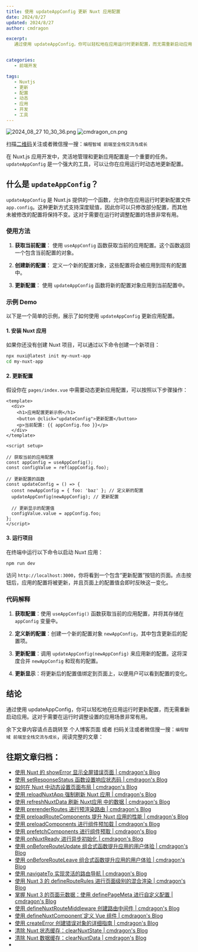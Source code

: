 ```yaml
---
title: 使用 updateAppConfig 更新 Nuxt 应用配置
date: 2024/8/27
updated: 2024/8/27
author: cmdragon

excerpt:
   通过使用 updateAppConfig，你可以轻松地在应用运行时更新配置，而无需重新启动应用。这对于需要在运行时调整设置的应用场景非常有用。


categories:
   - 前端开发

tags:
   - Nuxtjs
   - 更新
   - 配置
   - 动态
   - 应用
   - 开发
   - 工具
---
```


<img src="https://static.cmdragon.cn/blog/images/2024_08_27 10_30_36.png@blog" title="2024_08_27 10_30_36.png" alt="2024_08_27 10_30_36.png"/>

<img src="https://static.cmdragon.cn/blog/images/cmdragon_cn.png" title="cmdragon_cn.png" alt="cmdragon_cn.png"/>


扫描[二维码](https://static.cmdragon.cn/blog/images/cmdragon_cn.png)关注或者微信搜一搜：`编程智域 前端至全栈交流与成长`



在 Nuxt.js 应用开发中，灵活地管理和更新应用配置是一个重要的任务。`updateAppConfig` 是一个强大的工具，可以让你在应用运行时动态地更新配置。

## 什么是 `updateAppConfig`？

`updateAppConfig` 是 Nuxt.js 提供的一个函数，允许你在应用运行时更新配置文件 `app.config`。这种更新方式支持深度赋值，因此你可以只修改部分配置，而其他未被修改的配置将保持不变。这对于需要在运行时调整配置的场景非常有用。

### 使用方法

1. **获取当前配置**：
   使用 `useAppConfig` 函数获取当前的应用配置。这个函数返回一个包含当前配置的对象。

2. **创建新的配置**：
   定义一个新的配置对象，这些配置将会被应用到现有的配置中。

3. **更新配置**：
   使用 `updateAppConfig` 函数将新的配置对象应用到当前配置中。

### 示例 Demo

以下是一个简单的示例，展示了如何使用 `updateAppConfig` 更新应用配置。

#### 1. 安装 Nuxt 应用

如果你还没有创建 Nuxt 项目，可以通过以下命令创建一个新项目：

```bash
npx nuxi@latest init my-nuxt-app
cd my-nuxt-app
```

#### 2. 更新配置

假设你在 `pages/index.vue` 中需要动态更新应用配置，可以按照以下步骤操作：

```vue
<template>
  <div>
    <h1>应用配置更新示例</h1>
    <button @click="updateConfig">更新配置</button>
    <p>当前配置: {{ appConfig.foo }}</p>
  </div>
</template>

<script setup>

// 获取当前的应用配置
const appConfig = useAppConfig();
const configValue = ref(appConfig.foo);

// 更新配置的函数
const updateConfig = () => {
  const newAppConfig = { foo: 'baz' }; // 定义新的配置
  updateAppConfig(newAppConfig); // 更新配置

  // 更新显示的配置值
  configValue.value = appConfig.foo;
};
</script>
```

#### 3. 运行项目

在终端中运行以下命令以启动 Nuxt 应用：

```bash
npm run dev
```

访问 `http://localhost:3000`，你将看到一个包含“更新配置”按钮的页面。点击按钮后，应用的配置将被更新，并且页面上的配置值会即时反映这一变化。

### 代码解释

1. **获取配置**：使用 `useAppConfig()` 函数获取当前的应用配置，并将其存储在 `appConfig` 变量中。

2. **定义新的配置**：创建一个新的配置对象 `newAppConfig`，其中包含更新后的配置项。

3. **更新配置**：调用 `updateAppConfig(newAppConfig)` 来应用新的配置。这将深度合并 `newAppConfig` 和现有的配置。

4. **更新显示**：将更新后的配置值绑定到页面上，以便用户可以看到配置的变化。

## 结论

通过使用 updateAppConfig，你可以轻松地在应用运行时更新配置，而无需重新启动应用。这对于需要在运行时调整设置的应用场景非常有用。

余下文章内容请点击跳转至 个人博客页面 或者 扫码关注或者微信搜一搜：`编程智域 前端至全栈交流与成长`，阅读完整的文章：

## 往期文章归档：

- [使用 Nuxt 的 showError 显示全屏错误页面 | cmdragon's Blog](https://blog.cmdragon.cn/posts/4f44ac49742b/)
- [使用 setResponseStatus 函数设置响应状态码 | cmdragon's Blog](https://blog.cmdragon.cn/posts/0e3e22c2447a/)
- [如何在 Nuxt 中动态设置页面布局 | cmdragon's Blog](https://blog.cmdragon.cn/posts/6168aad26848/)
- [使用 reloadNuxtApp 强制刷新 Nuxt 应用 | cmdragon's Blog](https://blog.cmdragon.cn/posts/c2c24219f5c0/)
- [使用 refreshNuxtData 刷新 Nuxt应用 中的数据 | cmdragon's Blog](https://blog.cmdragon.cn/posts/7696049934fb/)
- [使用 prerenderRoutes 进行预渲染路由 | cmdragon's Blog](https://blog.cmdragon.cn/posts/b28890e5d54d/)
- [使用 preloadRouteComponents 提升 Nuxt 应用的性能 | cmdragon's Blog](https://blog.cmdragon.cn/posts/851697425a66/)
- [使用 preloadComponents 进行组件预加载 | cmdragon's Blog](https://blog.cmdragon.cn/posts/6f58e9a6735b/)
- [使用 prefetchComponents 进行组件预取 | cmdragon's Blog](https://blog.cmdragon.cn/posts/a73257bce752/)
- [使用 onNuxtReady 进行异步初始化 | cmdragon's Blog](https://blog.cmdragon.cn/posts/64b599de0716/)
- [使用 onBeforeRouteUpdate 组合式函数提升应用的用户体验 | cmdragon's Blog](https://blog.cmdragon.cn/posts/cdd338b2e728/)
- [使用 onBeforeRouteLeave 组合式函数提升应用的用户体验 | cmdragon's Blog](https://blog.cmdragon.cn/posts/cfb92785e131/)
- [使用 navigateTo 实现灵活的路由导航 | cmdragon's Blog](https://blog.cmdragon.cn/posts/30bdc45ab749/)
- [使用 Nuxt 3 的 defineRouteRules 进行页面级别的混合渲染 | cmdragon's Blog](https://blog.cmdragon.cn/posts/4a1749875882/)
- [掌握 Nuxt 3 的页面元数据：使用 definePageMeta 进行自定义配置 | cmdragon's Blog](https://blog.cmdragon.cn/posts/6f827ad7a980/)
- [使用 defineNuxtRouteMiddleware 创建路由中间件 | cmdragon's Blog](https://blog.cmdragon.cn/posts/30f5cad8adaa/)
- [使用 defineNuxtComponent`定义 Vue 组件 | cmdragon's Blog](https://blog.cmdragon.cn/posts/df9c2cf37c29/)
- [使用 createError 创建错误对象的详细指南 | cmdragon's Blog](https://blog.cmdragon.cn/posts/93b5a8ec52df/)
- [清除 Nuxt 状态缓存：clearNuxtState | cmdragon's Blog](https://blog.cmdragon.cn/posts/0febec81a1d1/)
- [清除 Nuxt 数据缓存：clearNuxtData | cmdragon's Blog](https://blog.cmdragon.cn/posts/0a7c0cc75cf1/)
-

